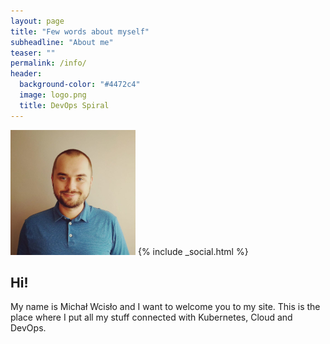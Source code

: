 ```yaml
---
layout: page
title: "Few words about myself"
subheadline: "About me"
teaser: ""
permalink: /info/
header:
  background-color: "#4472c4"
  image: logo.png
  title: DevOps Spiral
---
```

![Me](/images/me.jpg)
{% include _social.html %}

## Hi!

My name is Michał Wcisło and I want to welcome you to my site. This is the place where I put all my stuff connected with Kubernetes, Cloud and DevOps.
